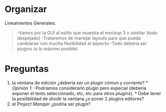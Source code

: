 # Organizar #

Lineamientos Generales:
> -Vamos por la GUI al estilo que muestra el mockup 3 o similiar (todo despejado)
> -Trataremos de manejar layouts para que pueda cambiarse con mucha flexibilidad el aspecto
> -Todo debería ser plugins (o lo máximo posible)


# Preguntas #
  1. la ventana de edición ¿debería ser un plugín cómun y corriente?
    * _Opinión 1_: -Podríamos considerarlo plugin pero especial (debería exponer el texto seleccionado, etc, etc para otros plugins).
    * Debe tener la posilibilidad de dividir la ventana ¿o poner 2 plugins editores?
  1. el _Project Manajer_ ¿podría ser plugin?